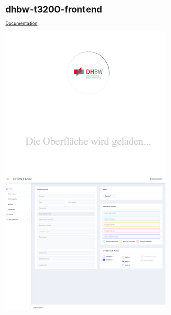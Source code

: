 # dhbw-t3200-frontend

[Documentation](https://gitlab.com/lukas.berwanger/dhbw-t3200-documentation)

![Ladebildschirm](./readme/spinner.PNG "Ladebildschirm")
![Initial Commit](./readme/initial.PNG "Initial Commit")

